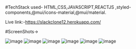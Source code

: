 #TechStack used- HTML,CSS,JAVASCRIPT,REACTJS ,styled-components,@mui/icons-material,@mui/material.

Live link:-https://slackclone12.herokuapp.com/

#ScreenShots->

![image](https://user-images.githubusercontent.com/108413276/186385052-7c1e3783-a9fa-45df-8275-d0983ff62729.png)
![image](https://user-images.githubusercontent.com/108413276/186385076-dd73974c-3049-442f-b568-2e1c21db3ae4.png)
![image](https://user-images.githubusercontent.com/108413276/186385101-d442ec6d-8eaa-4cc9-accd-077cac3b10bd.png)
![image](https://user-images.githubusercontent.com/108413276/186385132-9cef3bfc-581f-44c1-8076-3be2575848e8.png)
![image](https://user-images.githubusercontent.com/108413276/186385177-e8acec39-028c-4493-8e69-10c9b565227e.png)
![image](https://user-images.githubusercontent.com/108413276/186385205-5751fe35-efd0-4f1b-aa9d-2fe11dcf2897.png)

